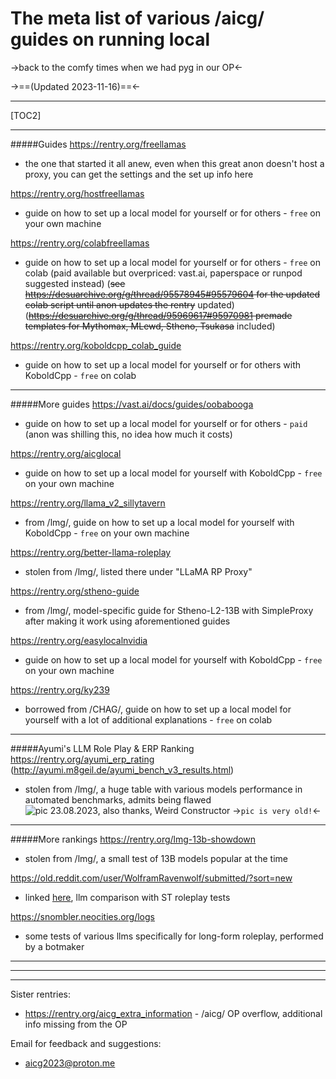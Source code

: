 # The meta list of various /aicg/ guides on running local

->back to the comfy times when we had pyg in our OP<-

->==(Updated 2023-11-16)==<-
***
[TOC2]
***
#####Guides
https://rentry.org/freellamas
- the one that started it all anew, even when this great anon doesn't host a proxy, you can get the settings and the set up info here

https://rentry.org/hostfreellamas
- guide on how to set up a local model for yourself or for others - `free` on your own machine

https://rentry.org/colabfreellamas
- guide on how to set up a local model for yourself or for others - `free` on colab (paid available but overpriced: vast\.ai, paperspace or runpod suggested instead)
(~~see https://desuarchive.org/g/thread/95578945#95579604 for the updated colab script until anon updates the rentry~~ updated)
(~~https://desuarchive.org/g/thread/95969617#95970981 premade templates for Mythomax, MLewd, Stheno, Tsukasa~~ included)

https://rentry.org/koboldcpp_colab_guide
- guide on how to set up a local model for yourself or for others with KoboldCpp - `free` on colab

***
#####More guides
https://vast.ai/docs/guides/oobabooga
- guide on how to set up a local model for yourself or for others - `paid` (anon was shilling this, no idea how much it costs)

https://rentry.org/aicglocal
- guide on how to set up a local model for yourself with KoboldCpp - `free` on your own machine

https://rentry.org/llama_v2_sillytavern
- from /lmg/, guide on how to set up a local model for yourself with KoboldCpp - `free` on your own machine

https://rentry.org/better-llama-roleplay
- stolen from /lmg/, listed there under "LLaMA RP Proxy"

https://rentry.org/stheno-guide
- from /lmg/, model-specific guide for Stheno-L2-13B with SimpleProxy after making it work using aforementioned guides

https://rentry.org/easylocalnvidia
- guide on how to set up a local model for yourself with KoboldCpp - `free` on your own machine

https://rentry.org/ky239
- borrowed from /CHAG/, guide on how to set up a local model for yourself with a lot of additional explanations - `free` on colab

***
#####Ayumi's LLM Role Play & ERP Ranking
https://rentry.org/ayumi_erp_rating (http://ayumi.m8geil.de/ayumi_bench_v3_results.html)
- stolen from /lmg/, a huge table with various models performance in automated benchmarks, admits being flawed
![pic 23.08.2023, also thanks, Weird Constructor](https://files.catbox.moe/o6cmri.png)
->`pic is very old!`<-
***
#####More rankings
https://rentry.org/lmg-13b-showdown
- stolen from /lmg/, a small test of 13B models popular at the time

https://old.reddit.com/user/WolframRavenwolf/submitted/?sort=new
- linked [here](https://desuarchive.org/g/thread/96895763#96898926), llm comparison with ST roleplay tests

https://snombler.neocities.org/logs
- some tests of various llms specifically for long-form roleplay, performed by a botmaker



***
***
***
Sister rentries:
- https://rentry.org/aicg_extra_information - /aicg/ OP overflow, additional info missing from the OP

Email for feedback and suggestions:
- aicg2023@proton.me